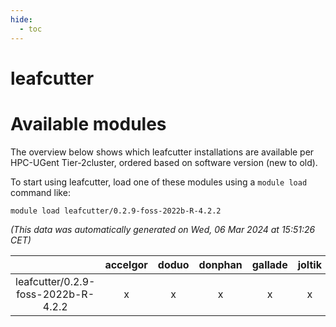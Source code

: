 ```yaml
---
hide:
  - toc
---
```


leafcutter
==========

# Available modules


The overview below shows which leafcutter installations are available per HPC-UGent Tier-2cluster, ordered based on software version (new to old).

To start using leafcutter, load one of these modules using a `module load` command like:

```shell
module load leafcutter/0.2.9-foss-2022b-R-4.2.2
```

*(This data was automatically generated on Wed, 06 Mar 2024 at 15:51:26 CET)*  

| |accelgor|doduo|donphan|gallade|joltik|skitty|
| :---: | :---: | :---: | :---: | :---: | :---: | :---: |
|leafcutter/0.2.9-foss-2022b-R-4.2.2|x|x|x|x|x|x|
